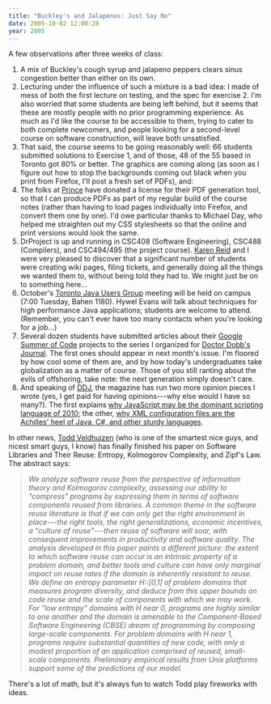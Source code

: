 ```yaml
---
title: "Buckley's and Jalapenos: Just Say No"
date: 2005-10-02 12:00:28
year: 2005
---
```

<p>A few observations after three weeks of class:</p>

<ol>

<li>A mix of Buckley's cough syrup and jalapeno peppers clears sinus congestion better than either on its own.</li>

<li>Lecturing under the influence of such a mixture is a bad idea: I made of mess of both the first lecture on testing, and the spec for exercise 2.  I'm also worried that some students are being left behind, but it seems that these are mostly people with no prior programming experience.  As much as I'd like the course to be accessible to them, trying to cater to both complete newcomers, and people looking for a second-level course on software construction, will leave both unsatisfied.</li>

<li>That said, the course seems to be going reasonably well: 66 students submitted solutions to Exercise 1, and of those, 48 of the 55 based in Toronto got 80% or better.  The graphics are coming along (as soon as I figure out how to stop the backgrounds coming out black when you print from Firefox, I'll post a fresh set of PDFs), and:</li>

<li>The folks at <a href="http://www.princexml.com">Prince</a> have donated a license for their PDF generation tool, so that I can produce PDFs as part of my regular build of the course notes (rather than having to load pages individually into Firefox, and convert them one by one).  I'd owe particular thanks to Michael Day, who helped me straighten out my CSS stylesheets so that the online and print versions would look the same.</li>

<li>DrProject is up and running in CSC408 (Software Engineering), CSC488 (Compilers), and CSC494/495 (the project course).  <a href="http://www.cs.utoronto.ca/~reid">Karen Reid</a> and I were very pleased to discover that a significant number of students were creating wiki pages, filing tickets, and generally doing all the things we wanted them to, without being told they had to.  We might just be on to something here...</li>

<li>October's <a href="http://www.jug.org">Toronto Java Users Group</a> meeting will be held on campus (7:00 Tuesday, Bahen 1180).  Hywel Evans will talk about techniques for high performance Java applications; students are welcome to attend.  (Remember, you can't ever have too many contacts when you're looking for a job...)</li>

<li>Several dozen students have submitted articles about their <a href="http://code.google.com/summerofcode.html">Google Summer of Code</a> projects to the series I organized for <a href="http://www.ddj.com">Doctor Dobb's Journal</a>.  The first ones should appear in next month's issue.  I'm floored by how cool some of them are, and by how today's undergraduates take globalization as a matter of course.  Those of you still ranting about the evils of offshoring, take note: the next generation simply doesn't care.</li>

<li>And speaking of <a href="http://www.ddj.com">DDJ</a>, the magazine has run two more opinion pieces I wrote (yes, I get paid for having opinions---why else would I have so many?).  The first explains <a href="http://www.ddj.com/documents/s=9776/ddj1126538834462/">why JavaScript may be the dominant scripting language of 2010</a>; the other, <a href="http://www.ddj.com/documents/s=9776/ddj1124918714742/">why XML configuration files are the Achilles' heel of Java, C#, and other sturdy languages</a>.</li>

</ol>

<p>In other news, <a href="http://osl.iu.edu/~tveldhui/">Todd Veldhuizen</a> (who is one of the smartest nice guys, and nicest smart guys, I know) has finally finished his paper on Software Libraries and Their Reuse: Entropy, Kolmogorov Complexity, and Zipf's Law.  The abstract says:</p>

<blockquote><p><em>
We analyze software reuse from the perspective of information theory
and Kolmogorov complexity, assessing our ability to "compress"
programs by expressing them in terms of software components reused
from libraries. A common theme in the software reuse literature is
that if we can only get the right environment in place---the right
tools, the right generalizations, economic incentives, a "culture of
reuse"---then reuse of software will soar, with consequent
improvements in productivity and software quality. The analysis
developed in this paper paints a different picture: the extent to
which software reuse can occur is an intrinsic property of a problem
domain, and better tools and culture can have only marginal impact on
reuse rates if the domain is inherently resistant to reuse. We define
an entropy parameter H::[0,1] of problem domains that measures program
diversity, and deduce from this upper bounds on code reuse and the
scale of components with which we may work. For "low entropy" domains
with H near 0, programs are highly similar to one another and the
domain is amenable to the Component-Based Software Engineering (CBSE)
dream of programming by composing large-scale components. For problem
domains with H near 1, programs require substantial quantities of new
code, with only a modest proportion of an application comprised of
reused, small-scale components. Preliminary empirical results from
Unix platforms support some of the predictions of our model.
</em></p></blockquote>

<p>There's a lot of math, but it's always fun to watch Todd play fireworks with ideas.</p>
